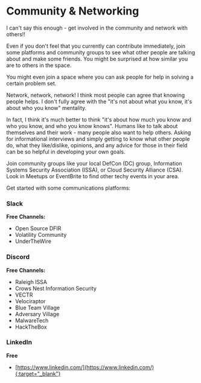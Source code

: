# Community & Networking
I can't say this enough - get involved in the community and network with others!!

Even if you don't feel that you currently can contribute immediately, join some platforms and community groups to see what other people are talking about and make some friends.  You might be surprised at how similar you are to others in the space.

You might even join a space where you can ask people for help in solving a certain problem set.

Network, network, network!  I think most people can agree that knowing people helps.  I don't fully agree with the "it's not about what you know, it's about who you know" mentality.

In fact, I think it's much better to think "it's about how much you know and who you know, and who you know knows".  Humans like to talk about themselves and their work - many people also want to help others.  Asking for informational interviews and simply getting to know what other people do, what they like/dislike, opinions, and any advice for those in their field can be so helpful in developing your own goals.

Join community groups like your local DefCon (DC) group, Information Systems Security Association (ISSA), or Cloud Security Alliance (CSA).  Look in Meetups or EventBrite to find other techy events in your area.

Get started with some communications platforms:

### **Slack**
**Free**
**Channels:**
- Open Source DFIR
- Volatility Community
- UnderTheWire

### **Discord**
**Free**
**Channels:**
- Raleigh ISSA
- Crows Nest Information Security
- VECTR
- Velociraptor
- Blue Team Village
- Adversary Village
- MalwareTech
- HackTheBox

### **LinkedIn**
**Free**
- [https://www.linkedin.com/](https://www.linkedin.com/){:target="_blank"}
